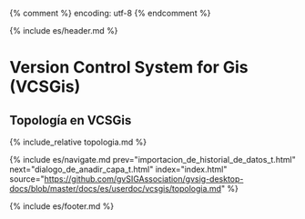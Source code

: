 {% comment %} encoding: utf-8 {% endcomment %}

{% include es/header.md %}

# Version Control System for Gis (VCSGis)

## Topología en VCSGis

{% include_relative topologia.md %}

{% include es/navigate.md 
   prev="importacion_de_historial_de_datos_t.html" 
   next="dialogo_de_anadir_capa_t.html" 
   index="index.html" 
   source="https://github.com/gvSIGAssociation/gvsig-desktop-docs/blob/master/docs/es/userdoc/vcsgis/topologia.md" 
%}

{% include es/footer.md %}